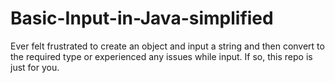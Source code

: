 # Basic-Input-in-Java-simplified
Ever felt frustrated to create an object and input a string and then convert to the required type or experienced any issues while input. If so, this repo is just for you.

